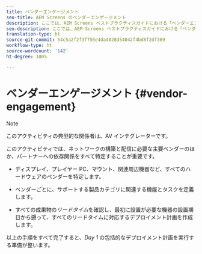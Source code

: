 ```yaml
---
title: ベンダーエンゲージメント
seo-title: AEM Screens のベンダーエンゲージメント
description: ここでは、AEM Screens ベストプラクティスガイドにおける「ベンダーエンゲージメント」について説明します
seo-description: ここでは、AEM Screens ベストプラクティスガイドにおける「ベンダーエンゲージメント」について説明します
translation-type: ht
source-git-commit: 54c5a2f2f3f755e4da4028d54042f4bd8f2df369
workflow-type: ht
source-wordcount: '142'
ht-degree: 100%

---
```



# ベンダーエンゲージメント {#vendor-engagement}

>[!NOTE]
>このアクティビティの典型的な関係者は、AV インテグレーターです。

このアクティビティでは、ネットワークの構築と配信に必要な主要ベンダーのほか、パートナーへの依存関係をすべて特定することが重要です。

* ディスプレイ、プレイヤー PC、マウント、関連周辺機器など、すべてのハードウェアのベンダーを特定します。

* ベンダーごとに、サポートする製品カテゴリに関連する機能とタスクを定義します。

* すべての成果物の&#x200B;*リードタイム*&#x200B;を確認し、最初に設置が必要な機器の設置期日から遡って、すべてのリードタイムに対応するデプロイメント計画を作成します。

以上の手順をすべて完了すると、*Day 1* の包括的なデプロイメント計画を実行する準備が整います。
